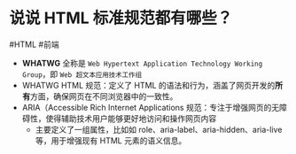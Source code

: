 
# 说说 HTML 标准规范都有哪些？


#HTML  #前端 

- **WHATWG** 全称是 `Web Hypertext Application Technology Working Group`，即 `Web 超文本应用技术工作组`
- WHATWG HTML 规范：定义了 HTML 的语法和行为，涵盖了网页开发的**所有**方面，确保网页在不同浏览器中的一致性。
- ARIA（Accessible Rich Internet Applications 规范：专注于增强网页的无障碍性，使得辅助技术用户能够更好地访问和操作网页内容
   - 主要定义了一组属性，比如如 role、aria-label、aria-hidden、aria-live 等，用于增强现有 HTML 元素的语义信息。
